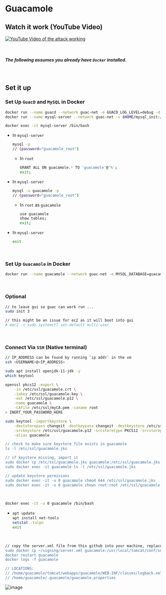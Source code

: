 # Guacamole

## Watch it work (YouTube Video)
[![YouTube Video of the attack working](https://img.youtube.com/vi/T32AdTxmNLg/0.jpg)](https://youtu.be/T32AdTxmNLg)

<br>

##### The following assumes you already have `Docker` installed.

<br>

## Set it up

### Set Up `GuacD` and `MySQL` in Docker
```bash
docker run --name guacd --network guac-net -e GUACD_LOG_LEVEL=debug -d guacamole/guacd
docker run --name mysql-server --network guac-net -v $HOME/mysql_init:/docker-entrypoint-initdb.d -v $HOME/mysql_data:/var/lib/mysql -e MYSQL_ROOT_PASSWORD=guacamole_root -e MYSQL_USER=guacamole -e MYSQL_PASSWORD=guacamole_password -d mysql:latest
```
```bash
docker exec -it mysql-server /bin/bash
```
* In `mysql-server`
  ```bash
  mysql -p
  // (password="guacamole_root")
  ```
    * In `root`
      ```bash
      GRANT ALL ON guacamole.* TO 'guacamole'@'%';
      exit;
      ```
* In `mysql-server`
  ```bash
  mysql -u guacamole -p
  // (password="guacamole_root")
  ```
    * In `root` as `guacamole`
      ```bash
      use guacamole
      show tables;
      exit;
      ```
* In `mysql-server`
  ```bash
  exit
  ```

<br>

### Set Up `Guacamole` in Docker
```bash
docker run --name guacamole --network guac-net -e MYSQL_DATABASE=guacamole -e MYSQL_USER=guacamole -e GUACD_HOSTNAME=172.18.0.2 -e MYSQL_HOSTNAME=mysql-server -e MYSQL_PASSWORD=guacamole_password -e LOG_LEVEL=debug -d -p 443:8443 guacamole/guacamole
```

<br>

### Optional
```bash
// to leave gui so guac can work run ...
sudo init 3

// this might be an issue for ec2 as it will boot into gui
# 4ec2 -> sudo systemctl set-default multi-user
```

<br>

### Connect Via `SSH` (Native terminal)
```bash
// IP_ADDRESS can be found by running `ip addr` in the vm
ssh <USERNAME>@<IP_ADDRESS>
```

```bash
sudo apt install openjdk-11-jdk -y
which keytool

openssl pkcs12 -export \
    -in /etc/ssl/guacamole.crt \
    -inkey /etc/ssl/guacamole.key \
    -out /etc/ssl/guacamole.p12 \
    -name guacamole \
    -CAfile /etc/ssl/myCA.pem -caname root
> INERT_YOUR_PASSWORD_HERE

sudo keytool -importkeystore \
    -deststorepass changeit -destkeypass changeit -destkeystore /etc/ssl/guacamole.jks \
    -srckeystore /etc/ssl/guacamole.p12 -srcstoretype PKCS12 -srcstorepass <<INERT_YOUR_PASSWORD_HERE>> \
    -alias guacamole

// check to make sure keystore file exists in guacamole
ls -l /etc/ssl/guacamole.jks

// if keystore missing, import it
sudo docker cp /etc/ssl/guacamole.jks guacamole:/etc/ssl/guacamole.jks
sudo docker exec -it guacamole ls -l /etc/ssl/guacamole.jks

// update keystore permisions
sudo docker exec -it -u 0 guacamole chmod 644 /etc/ssl/guacamole.jks
sudo docker exec -it -u 0 guacamole chown root:root /etc/ssl/guacamole.jks
```

<br>

```bash
docker exec -it -u 0 guacamole /bin/bash
```
* ```bash
  apt update
  apt install net-tools
  netstat -tulpn
  exit
  ```

<br>

```bash
// copy the server.xml file from this github into your machine, replace "~/signing/server.xml" with it's location
sudo docker cp ~/signing/server.xml guacamole:/usr/local/tomcat/conf/server.xml
docker restart guacamole
docker logs -f guacamole

// LOCATIONS:
// /home/guacamole/tomcat/webapps/guacamole/WEB-INF/classes/logback.xml
// /home/guacamole/.guacamole/guacamole.properties
```





![image](https://github.com/user-attachments/assets/fa81fbad-f44e-40cf-9027-5d2ba4e4da59)
